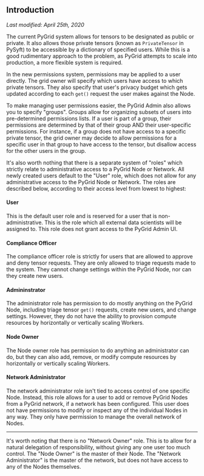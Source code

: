 ## Introduction

_Last modified: April 25th, 2020_

The current PyGrid system allows for tensors to be designated as public or private. It also allows those private tensors (known as `PrivateTensor` in PySyft) to be accessible by a dictionary of specified users. While this is a good rudimentary approach to the problem, as PyGrid attempts to scale into production, a more flexible system is required.

In the new permissions system, permissions may be applied to a user directly. The grid owner will specify which users have access to which private tensors. They also specify that user's privacy budget which gets updated according to each `get()` request the user makes against the Node.

To make managing user permissions easier, the PyGrid Admin also allows you to specify "groups". Groups allow for organizing subsets of users into pre-determined permissions lists. If a user is part of a group, their permissions are determined by that of their group AND their user-specific permissions. For instance, if a group does not have access to a specific private tensor, the grid owner may decide to allow permissions for a specific user in that group to have access to the tensor, but disallow access for the other users in the group.

It's also worth nothing that there is a separate system of "roles" which strictly relate to administrative access to a PyGrid Node or Network. All newly created users default to the "User" role, which does not allow for any administrative access to the PyGrid Node or Network. The roles are described below, according to their access level from lowest to highest:

#### User

This is the default user role and is reserved for a user that is non-administrative. This is the role which all external data scientists will be assigned to. This role does not grant access to the PyGrid Admin UI.

#### Compliance Officer

The compliance officer role is strictly for users that are allowed to approve and deny tensor requests. They are only allowed to triage requests made to the system. They cannot change settings within the PyGrid Node, nor can they create new users.

#### Admininstrator

The administrator role has permission to do mostly anything on the PyGrid Node, including triage tensor `get()` requests, create new users, and change settings. However, they do not have the ability to provision compute resources by horizontally or vertically scaling Workers.

#### Node Owner

The Node owner role has permission to do anything an administrator can do, but they can also add, remove, or modify compute resources by horizontally or vertically scaling Workers.

#### Network Administrator

The network administrator role isn't tied to access control of one specific Node. Instead, this role allows for a user to add or remove PyGrid Nodes from a PyGrid network, if a network has been configured. This user does not have permissions to modify or inspect any of the individual Nodes in any way. They only have permission to manage the overall network of Nodes.

---

It's worth noting that there is no "Network Owner" role. This is to allow for a natural delegation of responsibility, without giving any one user too much control. The "Node Owner" is the master of their Node. The "Network Administrator" is the master of the network, but does not have access to any of the Nodes themselves.
